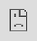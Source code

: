 # Absa Service Desk password manager
Password manager used to help internal staff of Absa to store the passwords to the many applications and systems they use to get work done

# Table of contents
- [About](#about)
- [Demo](#demo)
- [Recorded Visual](#recorded_visual)
- [Getting Started](#getting_started)
- [Installation](#installation)
- [Features](#features)
- [Tech stack](#tech_stack)
- [License](#license)

## About
This is a web application that I developed back in 2017 when I was still an Absa employee working as a call centre agent in the service desk department. It is the solution to a problem that the service desk department of Absa was facing at the time regarding callers(internal staff) always calling in to have their passwords reset because they would forget the passwords to the many applications and systems they were using internally to get work done. 

## Demo
A live version of this project can be found at <a alt="live link" src="https://absa-password-vault-cra.herokuapp.com/">https://absa-password-vault-cra.herokuapp.com/</a>
## Recorded Visual
<iframe src="https://www.loom.com/embed/0a9880d11abc469fad61f4932350285b" frameborder="0" webkitallowfullscreen mozallowfullscreen allowfullscreen style="position: absolute; top: 0; left: 0; width: 100%; height: 100%;"></iframe>

## Getting Started
- To run this application on your machine, one must have git and nodejs installed on their machine
- To get a copy of this project on your local machine, use the git clone command on the following link or repository: https://github.com/vtl-28/absa_password_manager.git in the directory of your choice on your machine

## Installation

- Once you have a copy of the project on your machine, open your terminal and split it in to two: one for the server, and the other for the client. In the terminal for the server, navigate to the root of the project and run npm install command to install all dependencies for the server. In the client terminal, navigate to the client folder and run npm install command to install all dependencies for the client. Once that is done, head back to your server teminal, in the root of the project and run the npm run dev command to launch the application

## Features
- Users can store the password and username of their favourite applications
- Users can retrieve the password and username of their favourite applications
- User can delete the password and username of their favourite applications
- Users can update their profile information
- Users can get their master password hint to help with the retrieval of their master password if they have         forgotten it

## Tech stack
This project was built using Mongo, Express, React, Nodejs and Tailwindcss

## License
[MIT](https://choosealicense.com/licenses/mit/)
